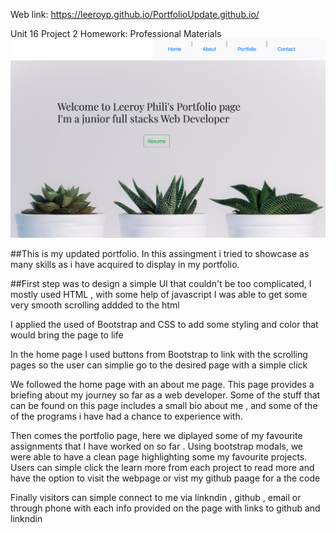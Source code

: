 Web link: https://leeroyp.github.io/PortfolioUpdate.github.io/



Unit 16 Project 2 Homework: Professional Materials
![](images/Portfolio.png)


##This is my updated portfolio.  In this assingment i tried to showcase as many skills as i have acquired to display in my portfolio. 



##First step was to design a simple UI that couldn't be too complicated, I mostly used HTML , with some help of javascript I was able to get some very smooth scrolling addded to the html 


I applied the used of Bootstrap and CSS to add some styling and color that would bring the page to life 

In the home page I used buttons from Bootstrap to link with the scrolling pages so the user can simplie go to the desired page with a simple click

We followed the home page with an about me page. This page provides a briefing about my journey so far as a web developer. Some of the stuff that can be found on this page includes a small bio about me , and some of the of the programs i have had a chance to experience with.

Then comes the portfolio page, here we diplayed some of my favourite assignments that I have worked on so far . Using bootstrap modals, we were able to have a clean page highlighting some my favourite projects.  Users can simple click the learn more from each project to read more and have the option to visit the webpage or vist my github paage for a the code 

Finally visitors can simple connect to me via linkndin , github , email or through phone with each info provided on the page with links to github and linkndin


